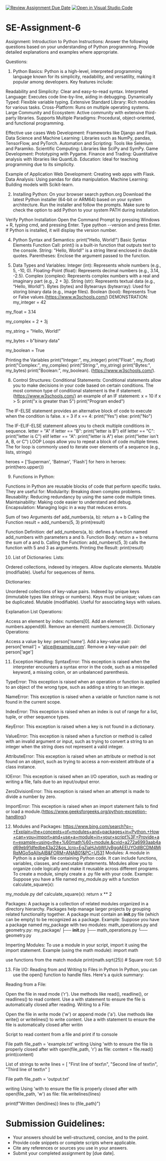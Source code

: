 [![Review Assignment Due Date](https://classroom.github.com/assets/deadline-readme-button-22041afd0340ce965d47ae6ef1cefeee28c7c493a6346c4f15d667ab976d596c.svg)](https://classroom.github.com/a/WfNmjXUk)
[![Open in Visual Studio Code](https://classroom.github.com/assets/open-in-vscode-2e0aaae1b6195c2367325f4f02e2d04e9abb55f0b24a779b69b11b9e10269abc.svg)](https://classroom.github.com/online_ide?assignment_repo_id=15316493&assignment_repo_type=AssignmentRepo)
# SE-Assignment-6
 Assignment: Introduction to Python
Instructions:
Answer the following questions based on your understanding of Python programming. Provide detailed explanations and examples where appropriate.

 Questions:

1. Python Basics:
   Python is a high-level, interpreted programming language known for its simplicity, readability, and versatility, making it popular among developers. Key features include:

Readability and Simplicity: Clear and easy-to-read syntax.
Interpreted Language: Executes code line-by-line, aiding in debugging.
Dynamically Typed: Flexible variable typing.
Extensive Standard Library: Rich modules for various tasks.
Cross-Platform: Runs on multiple operating systems.
Large Community and Ecosystem: Active community with extensive third-party libraries.
Supports Multiple Paradigms: Procedural, object-oriented, and functional programming.

Effective use cases
Web Development: Frameworks like Django and Flask.
Data Science and Machine Learning: Libraries such as NumPy, pandas, TensorFlow, and PyTorch.
Automation and Scripting: Tools like Selenium and Paramiko.
Scientific Computing: Libraries like SciPy and SymPy.
Game Development: Prototyping with Pygame.
Finance and Trading: Quantitative analysis with libraries like QuantLib.
Education: Ideal for teaching programming due to its simplicity.

Example of Application
Web Development: Creating web apps with Flask.
Data Analysis: Using pandas for data manipulation.
Machine Learning: Building models with Scikit-learn.

2. Installing Python:
 On your browser search python.org
Download the latest Python installer (64-bit or ARM64) based on your system architecture.
Run the installer and follow the prompts. Make sure to check the option to add Python to your system PATH during installation.

Verify Python Installation
Open the Command Prompt by pressing Windows + R, typing cmd, and pressing Enter.
Type python --version and press Enter. If Python is installed, it will display the version number.

4. Python Syntax and Semantics:
 print("Hello, World!")
   Basic Syntax Elements
Function Call: print() is a built-in function that outputs text to the console.
String: "Hello, World!" is a string literal enclosed in double quotes.
Parentheses: Enclose the argument passed to the function.

6. Data Types and Variables:
Integer (int): Represents whole numbers (e.g., 5, -10, 0).
Floating-Point (float): Represents decimal numbers (e.g., 3.14, -2.5).
Complex (complex): Represents complex numbers with a real and imaginary part (e.g., 2 + 3j).
String (str): Represents textual data (e.g., “Hello, World!”).
Bytes (bytes) and Bytearrays (bytearray): Used for storing binary data (e.g., image files).
Boolean (bool): Represents True or False values.(https://www.w3schools.com/)
DEMONSTRATION:
my_integer = 42

my_float = 3.14

my_complex = 2 + 3j

my_string = "Hello, World!"

my_bytes = b"binary data"

my_boolean = True

 Printing the Variables
print("Integer:", my_integer)
print("Float:", my_float)
print("Complex:", my_complex)
print("String:", my_string)
print("Bytes:", my_bytes)
print("Boolean:", my_boolean). (https://www.w3schools.com/).


8. Control Structures:
Conditional Statements:
Conditional statements allow you to make decisions in your code based on certain conditions.
The most common type of conditional statement is the if statement.(https://www.w3schools.com/)
an example of an IF statement:
x = 10
if x > 5:
    print("x is greater than 5")
print("Program ended")

The IF-ELSE statement provides an alternative block of code to execute when the condition is false.
x = 3
if x == 4:
    print("Yes")
else:
    print("No")
    
The IF-ELIF-ELSE statement allows you to check multiple conditions in sequence.
letter = "A"
if letter == "B":
    print("letter is B")
elif letter == "C":
    print("letter is C")
elif letter == "A":
    print("letter is A")
else:
    print("letter isn't A, B, or C")
    LOOP
Loops allow you to repeat a block of code multiple times.
The for loop is commonly used to iterate over elements of a sequence (e.g., lists, strings)

heroes = ['Superman', 'Batman', 'Flash']
for hero in heroes:
    print(hero.upper())


9. Functions in Python:
  
Functions in Python are reusable blocks of code that perform specific tasks. They are useful for:
Modularity: Breaking down complex problems.
Reusability: Reducing redundancy by using the same code multiple times.
Maintainability: Making code easier to understand and debug.
Encapsulation: Managing logic in a way that reduces errors.

Sum of two Arguments
def add_numbers(a, b):
    return a + b
 Calling the Function
 result = add_numbers(5, 3)
print(result)

Function Definition: def add_numbers(a, b): defines a function named add_numbers with parameters a and b.
Function Body: return a + b returns the sum of a and b.
Calling the Function: add_numbers(5, 3) calls the function with 5 and 3 as arguments.
Printing the Result: print(result)

10. List of Dictionaries:
Lists:

Ordered collections, indexed by integers.
Allow duplicate elements.
Mutable (modifiable).
Useful for sequences of items.

 Dictionaries:

Unordered collections of key-value pairs.
Indexed by unique keys (immutable types like strings or numbers).
Keys must be unique; values can be duplicated.
Mutable (modifiable).
Useful for associating keys with values.

Explanation
List Operations:

Access an element by index: numbers[0].
Add an element: numbers.append(6).
Remove an element: numbers.remove(3).
Dictionary Operations:

Access a value by key: person['name'].
Add a key-value pair: person['email'] = 'alice@example.com'.
Remove a key-value pair: del person['age']

11. Exception Handling:
 SyntaxError: This exception is raised when the interpreter encounters a syntax error in the code, such as a misspelled keyword, a missing colon, or an unbalanced parenthesis.

TypeError: This exception is raised when an operation or function is applied to an object of the wrong type, such as adding a string to an integer.

NameError: This exception is raised when a variable or function name is not found in the current scope.

IndexError: This exception is raised when an index is out of range for a list, tuple, or other sequence types.

KeyError: This exception is raised when a key is not found in a dictionary.

ValueError: This exception is raised when a function or method is called with an invalid argument or input, such as trying to convert a string to an integer when the string does not 
represent a valid integer.

AttributeError: This exception is raised when an attribute or method is not found on an object, such as trying to access a non-existent attribute of a class instance.

IOError: This exception is raised when an I/O operation, such as reading or writing a file, fails due to an input/output error.

ZeroDivisionError: This exception is raised when an attempt is made to divide a number by zero.

ImportError: This exception is raised when an import statement fails to find or load a module.(https://www.geeksforgeeks.org/python-exception-handling/)

12. Modules and Packages:
https://www.bing.com/search?q=-+Explain+the+concepts+of+modules+and+packages+in+Python.+How+can+you+import+and+use+a+module+in+your+script%3F+Provide+an+example+using+the+%60math%60+module.&cvid=a272a6993aab4ad69eb91dfedbe43a22&gs_lcrp=EgZjaHJvbWUyBggAEEUYOdIBCDM4MjRqMGo5qAIIsAIB&FORM=ANAB01&PC=U531
Modules:
A module in Python is a single file containing Python code. It can include functions, variables, classes, and executable statements.
Modules allow you to organize code logically and make it reusable across different programs.
To create a module, simply create a .py file with your code.
Example: Suppose you have a file named my_module.py with a function calculate_square(x):

my_module.py
def calculate_square(x):
    return x ** 2

Packages:
A package is a collection of related modules organized in a directory hierarchy.
Packages help manage larger projects by grouping related functionality together.
A package must contain an __init__.py file (which can be empty) to be recognized as a package.
Example: Suppose you have a package named my_package with two modules: math_operations.py and geometry.py:
my_package/
├── __init__.py
├── math_operations.py
└── geometry.py

Imperting Modules:
To use a module in your script, import it using the import statement.
Example (using the math module):
import math

 use functions from the match module
print(math.sqrt(25))  # Square root: 5.0


13. File I/O:
Reading from and Writing to Files in Python
In Python, you can use the open() function to handle files. Here's a quick summary:

Reading from a File:

Open the file in read mode ('r').
Use methods like read(), readline(), or readlines() to read content.
Use a with statement to ensure the file is automatically closed after reading.
Writing to a File:

Open the file in write mode ('w') or append mode ('a').
Use methods like write() or writelines() to write content.
Use a with statement to ensure the file is automatically closed after writin


 Script to read content from a file and print if to console

File path
file_path = 'example.txt'
 writing Using 'with to ensure the file is properly closed after 
with open(file_path, 'r') as file:
    content = file.read()
    print(content)


 List of strings to write
lines = [
    "First line of text\n",
    "Second line of text\n",
    "Third line of text\n"
]

File path
file_path = 'output.txt'

 writing Using 'with to ensure the file is properly closed after 
with open(file_path, 'w') as file:
    file.writelines(lines)

print(f"Written {len(lines)} lines to {file_path}")

# Submission Guidelines:
- Your answers should be well-structured, concise, and to the point.
- Provide code snippets or complete scripts where applicable.
- Cite any references or sources you use in your answers.
- Submit your completed assignment by [due date].


